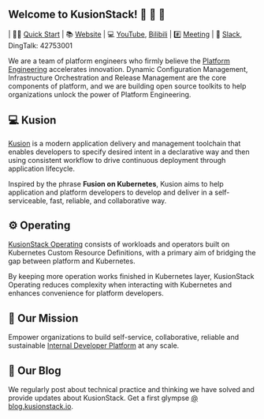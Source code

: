 ## Welcome to KusionStack! 👋 👋 👋

| 👩‍💻 [Quick Start](https://kusionstack.io/docs/user_docs/getting-started/usecases/deliver-first-project) | 📚 [Website](https://kusionstack.io) | 💻 [YouTube](https://www.youtube.com/channel/UCC1ac3eWbMZ6oMjSLvOisxg/featured), [Bilibili](https://space.bilibili.com/228717294/channel/seriesdetail?sid=2397933)  | #️⃣ [Meeting](https://github.com/KusionStack/community/discussions/categories/meeting)  | 🙌  [Slack](https://join.slack.com/t/kusionstack/shared_invite/zt-19lqcc3a9-_kTNwagaT5qwBE~my5Lnxg), DingTalk: 42753001

We are a team of platform engineers who firmly believe the [Platform Engineering](https://platformengineering.org/) accelerates innovation. Dynamic Configuration Management, Infrastructure Orchestration and Release Management are the core components of platform, and we are building open source toolkits to help organizations unlock the power of Platform Engineering.

## 💻 Kusion

[Kusion](https://github.com/KusionStack/kusion) is a modern application delivery and management toolchain that enables developers to specify desired intent in a declarative way and then using consistent workflow to drive continuous deployment through application lifecycle. 

Inspired by the phrase **Fusion on Kubernetes**, Kusion aims to help application and platform developers to develop and deliver in a self-serviceable, fast, reliable, and collaborative way.

## ⚙️ Operating

[KusionStack Operating](https://github.com/KusionStack/operating) consists of workloads and operators built on Kubernetes Custom Resource Definitions, with a primary aim of bridging the gap between platform and Kubernetes.

By keeping more operation works finished in Kubernetes layer, KusionStack Operating reduces complexity when interacting with Kubernetes and enhances convenience for platform developers.

## 🔮 Our Mission

Empower organizations to build self-service, collaborative, reliable and sustainable [Internal Developer Platform](https://internaldeveloperplatform.org/) at any scale.

## 📜 Our Blog

We regularly post about technical practice and thinking we have solved and provide updates about KusionStack. Get a first glympse [@ blog.kusionstack.io](https://blog.kusionstack.io/).
